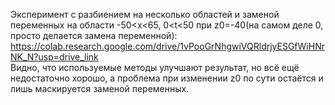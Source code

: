 Эксперимент с разбиением на несколько областей и заменой переменных на области -50<x<65, 0<t<50 при z0=-40(на самом деле 0, просто делается замена переменной): https://colab.research.google.com/drive/1vPooGrNhgwiVQRldrjyESGfWiHNrNK_N?usp=drive_link  
Видно, что используемые методы улучшают результат, но всё ещё недостаточно хорошо, а проблема при изменении z0 по сути остаётся и лишь маскируется заменой переменных.
